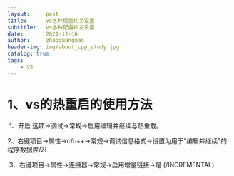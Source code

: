 ```yaml
---
layout:     post
title:      vs各种配置相关设置
subtitle:   vs各种配置相关设置
date:       2021-12-16
author:     zhaoguangnan
header-img: img/about_cpp_study.jpg
catalog: true
tags:
    - VS
---
```


# 1、vs的热重启的使用方法

​	1、开启 选项->调试->常规->启用编辑并继续与热重载。

​	2、右键项目->属性->c/c++->常规->调试信息格式->设置为用于"编辑并继续"的程序数据库/ZI

​	3、右键项目->属性->连接器->常规->启用增量链接->是 (/INCREMENTAL)

